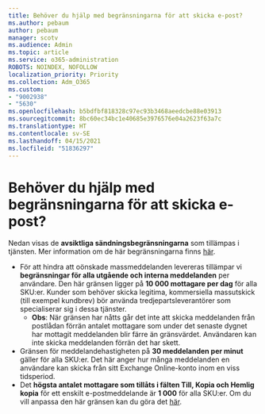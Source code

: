 ```yaml
---
title: Behöver du hjälp med begränsningarna för att skicka e-post?
ms.author: pebaum
author: pebaum
manager: scotv
ms.audience: Admin
ms.topic: article
ms.service: o365-administration
ROBOTS: NOINDEX, NOFOLLOW
localization_priority: Priority
ms.collection: Adm_O365
ms.custom:
- "9002938"
- "5630"
ms.openlocfilehash: b5bdfbf818328c97ec93b3468aeedcbe88e03913
ms.sourcegitcommit: 8bc60ec34bc1e40685e3976576e04a2623f63a7c
ms.translationtype: HT
ms.contentlocale: sv-SE
ms.lasthandoff: 04/15/2021
ms.locfileid: "51836297"
---
```

# <a name="need-help-with-email-sending-limits"></a>Behöver du hjälp med begränsningarna för att skicka e-post?

Nedan visas de **avsiktliga sändningsbegränsningarna** som tillämpas i tjänsten. Mer information om de här begränsningarna finns [här](https://docs.microsoft.com/office365/servicedescriptions/exchange-online-service-description/exchange-online-limits#receiving-and-sending-limits).

- För att hindra att oönskade massmeddelanden levereras tillämpar vi **begränsningar för alla utgående och interna meddelanden** per användare. Den här gränsen ligger på **10 000 mottagare per dag** för alla SKU:er.  Kunder som behöver skicka legitima, kommersiella massutskick (till exempel kundbrev) bör använda tredjepartsleverantörer som specialiserar sig i dessa tjänster.
    - **Obs**: När gränsen har nåtts går det inte att skicka meddelanden från postlådan förrän antalet mottagare som under det senaste dygnet har mottagit meddelanden blir färre än gränsvärdet. Användaren kan inte skicka meddelanden förrän det har skett.
- Gränsen för meddelandehastigheten på **30 meddelanden per minut** gäller för alla SKU:er. Det här anger hur många meddelanden en användare kan skicka från sitt Exchange Online-konto inom en viss tidsperiod.
- Det **högsta antalet mottagare som tillåts i fälten Till, Kopia och Hemlig kopia** för ett enskilt e-postmeddelande är **1 000** för alla SKU:er. Om du vill anpassa den här gränsen kan du göra det [här](https://techcommunity.microsoft.com/t5/exchange-team-blog/customizable-recipient-limits-in-office-365/ba-p/1183228).
